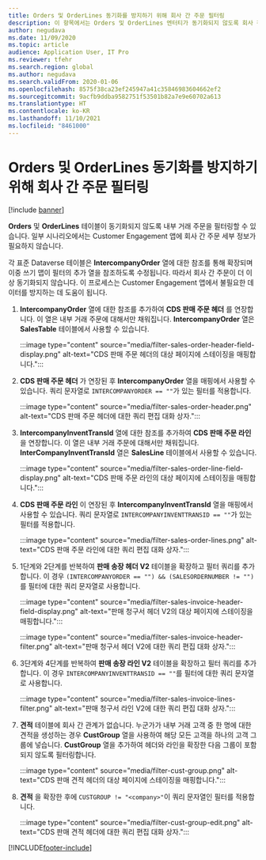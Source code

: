```yaml
---
title: Orders 및 OrderLines 동기화를 방지하기 위해 회사 간 주문 필터링
description: 이 항목에서는 Orders 및 OrderLines 엔터티가 동기화되지 않도록 회사 간 주문을 필터링하는 방법에 대해 설명합니다.
author: negudava
ms.date: 11/09/2020
ms.topic: article
audience: Application User, IT Pro
ms.reviewer: tfehr
ms.search.region: global
ms.author: negudava
ms.search.validFrom: 2020-01-06
ms.openlocfilehash: 8575f38ca23ef245947a41c35846983604662ef2
ms.sourcegitcommit: 9acfb9ddba9582751f53501b82a7e9e60702a613
ms.translationtype: HT
ms.contentlocale: ko-KR
ms.lasthandoff: 11/10/2021
ms.locfileid: "8461000"
---
```

# <a name="filter-intercompany-orders-to-avoid-syncing-orders-and-orderlines"></a>Orders 및 OrderLines 동기화를 방지하기 위해 회사 간 주문 필터링

[!include [banner](../../includes/banner.md)]

**Orders** 및 **OrderLines** 테이블이 동기화되지 않도록 내부 거래 주문을 필터링할 수 있습니다. 일부 시나리오에서는 Customer Engagement 앱에 회사 간 주문 세부 정보가 필요하지 않습니다.

각 표준 Dataverse 테이블은 **IntercompanyOrder** 열에 대한 참조를 통해 확장되며 이중 쓰기 맵이 필터의 추가 열을 참조하도록 수정됩니다. 따라서 회사 간 주문이 더 이상 동기화되지 않습니다. 이 프로세스는 Customer Engagement 앱에서 불필요한 데이터를 방지하는 데 도움이 됩니다.

1. **IntercompanyOrder** 열에 대한 참조를 추가하여 **CDS 판매 주문 헤더** 를 연장합니다. 이 열은 내부 거래 주문에 대해서만 채워집니다. **IntercompanyOrder** 열은 **SalesTable** 테이블에서 사용할 수 있습니다.

    :::image type="content" source="media/filter-sales-order-header-field-display.png" alt-text="CDS 판매 주문 헤더의 대상 페이지에 스테이징을 매핑합니다.":::

2. **CDS 판매 주문 헤더** 가 연장된 후 **IntercompanyOrder** 열을 매핑에서 사용할 수 있습니다. 쿼리 문자열로 `INTERCOMPANYORDER == ""`가 있는 필터를 적용합니다.

    :::image type="content" source="media/filter-sales-order-header.png" alt-text="CDS 판매 주문 헤더에 대한 쿼리 편집 대화 상자.":::

3. **IntercompanyInventTransId** 열에 대한 참조를 추가하여 **CDS 판매 주문 라인** 을 연장합니다. 이 열은 내부 거래 주문에 대해서만 채워집니다. **InterCompanyInventTransId** 열은 **SalesLine** 테이블에서 사용할 수 있습니다.

    :::image type="content" source="media/filter-sales-order-line-field-display.png" alt-text="CDS 판매 주문 라인의 대상 페이지에 스테이징을 매핑합니다.":::

4. **CDS 판매 주문 라인** 이 연장된 후 **IntercompanyInventTransId** 열을 매핑에서 사용할 수 있습니다. 쿼리 문자열로 `INTERCOMPANYINVENTTRANSID == ""`가 있는 필터를 적용합니다.

    :::image type="content" source="media/filter-sales-order-lines.png" alt-text="CDS 판매 주문 라인에 대한 쿼리 편집 대화 상자.":::

5. 1단계와 2단계를 반복하여 **판매 송장 헤더 V2** 테이블을 확장하고 필터 쿼리를 추가합니다. 이 경우 `(INTERCOMPANYORDER == "") && (SALESORDERNUMBER != "")`를 필터에 대한 쿼리 문자열로 사용합니다.

    :::image type="content" source="media/filter-sales-invoice-header-field-display.png" alt-text="판매 청구서 헤더 V2의 대상 페이지에 스테이징을 매핑합니다.":::

    :::image type="content" source="media/filter-sales-invoice-header-filter.png" alt-text="판매 청구서 헤더 V2에 대한 쿼리 편집 대화 상자.":::

6. 3단계와 4단계를 반복하여 **판매 송장 라인 V2** 테이블을 확장하고 필터 쿼리를 추가합니다. 이 경우 `INTERCOMPANYINVENTTRANSID == ""`를 필터에 대한 쿼리 문자열로 사용합니다.

    :::image type="content" source="media/filter-sales-invoice-lines-filter.png" alt-text="판매 청구서 라인 V2에 대한 쿼리 편집 대화 상자.":::

7. **견적** 테이블에 회사 간 관계가 없습니다. 누군가가 내부 거래 고객 중 한 명에 대한 견적을 생성하는 경우 **CustGroup** 열을 사용하여 해당 모든 고객을 하나의 고객 그룹에 넣습니다. **CustGroup** 열을 추가하여 헤더와 라인을 확장한 다음 그룹이 포함되지 않도록 필터링합니다.

    :::image type="content" source="media/filter-cust-group.png" alt-text="CDS 판매 견적 헤더의 대상 페이지에 스테이징을 매핑합니다.":::

8. **견적** 을 확장한 후에 `CUSTGROUP != "<company>"`이 쿼리 문자열인 필터를 적용합니다.

    :::image type="content" source="media/filter-cust-group-edit.png" alt-text="CDS 판매 견적 헤더에 대한 쿼리 편집 대화 상자.":::


[!INCLUDE[footer-include](../../../../includes/footer-banner.md)]